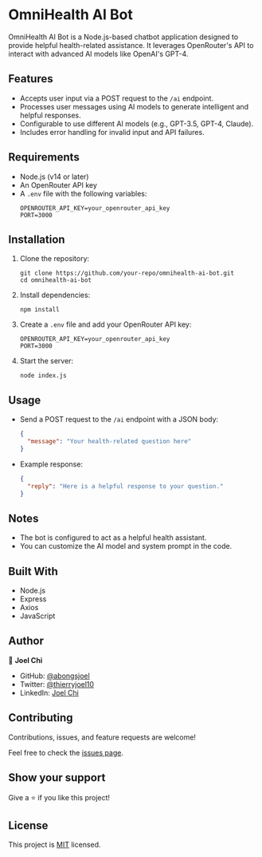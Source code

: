 # OmniHealth AI Bot

OmniHealth AI Bot is a Node.js-based chatbot application designed to provide helpful health-related assistance. It leverages OpenRouter's API to interact with advanced AI models like OpenAI's GPT-4.

## Features

- Accepts user input via a POST request to the `/ai` endpoint.
- Processes user messages using AI models to generate intelligent and helpful responses.
- Configurable to use different AI models (e.g., GPT-3.5, GPT-4, Claude).
- Includes error handling for invalid input and API failures.

## Requirements

- Node.js (v14 or later)
- An OpenRouter API key
- A `.env` file with the following variables:
  ```
  OPENROUTER_API_KEY=your_openrouter_api_key
  PORT=3000
  ```

## Installation

1. Clone the repository:

   ```
   git clone https://github.com/your-repo/omnihealth-ai-bot.git
   cd omnihealth-ai-bot
   ```

2. Install dependencies:

   ```
   npm install
   ```

3. Create a `.env` file and add your OpenRouter API key:

   ```
   OPENROUTER_API_KEY=your_openrouter_api_key
   PORT=3000
   ```

4. Start the server:
   ```
   node index.js
   ```

## Usage

- Send a POST request to the `/ai` endpoint with a JSON body:

  ```json
  {
    "message": "Your health-related question here"
  }
  ```

- Example response:
  ```json
  {
    "reply": "Here is a helpful response to your question."
  }
  ```

## Notes

- The bot is configured to act as a helpful health assistant.
- You can customize the AI model and system prompt in the code.

## Built With

- Node.js
- Express
- Axios
- JavaScript

## Author

👤 **Joel Chi**

- GitHub: [@abongsjoel](https://github.com/abongsjoel)
- Twitter: [@thierryjoel10](https://twitter.com/ThierryJoel10)
- LinkedIn: [Joel Chi](https://www.linkedin.com/in/joel-chi-b4285a97/)

## Contributing

Contributions, issues, and feature requests are welcome!

Feel free to check the [issues page](https://github.com/abongsjoel/omnihealth-ai-bot/issues).

## Show your support

Give a ⭐️ if you like this project!

## License

  <p>This project is <a href="../main/LICENSE">MIT</a> licensed.</p>
